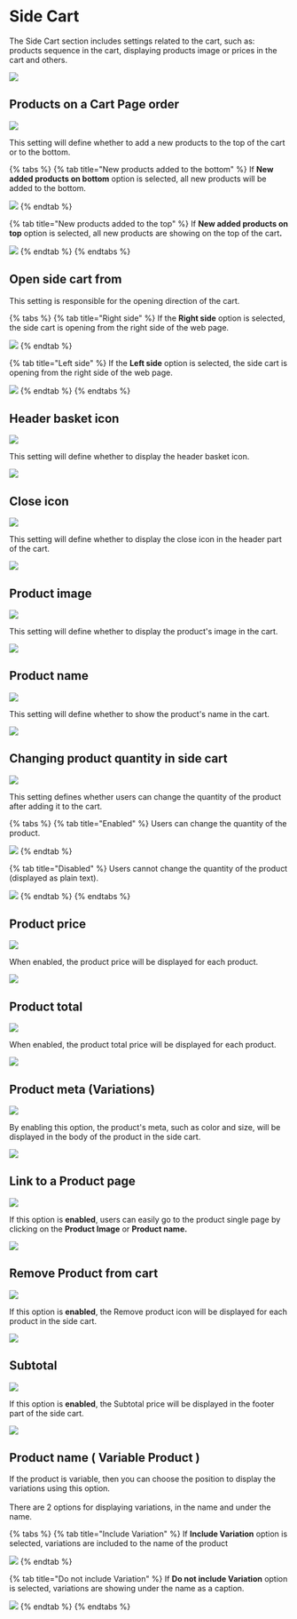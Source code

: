 # Side Cart

The Side Cart section includes settings related to the cart, such as: products sequence in the cart, displaying products image or prices in the cart and others.

![](../../.gitbook/assets/sidecart.png)

## Products on a Cart Page order

![](<../../.gitbook/assets/image (119).png>)

This setting will define whether to add a new products to the top of the cart or to the bottom.

{% tabs %}
{% tab title="New products added to the bottom" %}
If **New added products on bottom** option is selected, all new products will be added to the bottom.

![](<../../.gitbook/assets/image (106).png>)
{% endtab %}

{% tab title="New products added to the top" %}
If **New added products on top** option is selected, all new products are showing on the top of the car&#x74;**.**

![](<../../.gitbook/assets/image (14).png>)
{% endtab %}
{% endtabs %}

## Open side cart from

This setting is responsible for the opening direction of the cart.

{% tabs %}
{% tab title="Right side" %}
If the **Right side** option is selected, the side cart is opening from the right side of the web page.

![](<../../.gitbook/assets/image (47).png>)
{% endtab %}

{% tab title="Left side" %}
If the **Left side** option is selected, the side cart is opening from the right side of the web page.

![](<../../.gitbook/assets/image (78).png>)
{% endtab %}
{% endtabs %}

## Header basket icon

![](<../../.gitbook/assets/image (76).png>)

This setting will define whether to display the header basket icon.

![](<../../.gitbook/assets/image (43).png>)

## Close icon

![](<../../.gitbook/assets/image (131).png>)

This setting will define whether to display the close icon in the header part of the cart.

![](<../../.gitbook/assets/image (19).png>)

## Product image

![](<../../.gitbook/assets/image (67).png>)

This setting will define whether to display the product's image in the cart.

![](<../../.gitbook/assets/image (77).png>)

## Product name

![](<../../.gitbook/assets/image (123).png>)

This setting will define whether to show the product's name in the cart.

![](<../../.gitbook/assets/image (31).png>)

## Changing product quantity in side cart

![](<../../.gitbook/assets/image (155).png>)

This setting defines whether users can change the quantity of the product after adding it to the cart.

{% tabs %}
{% tab title="Enabled" %}
Users can change the quantity of the product.

![](../../.gitbook/assets/image.png)
{% endtab %}

{% tab title="Disabled" %}
Users cannot change the quantity of the product (displayed as plain text).

![](<../../.gitbook/assets/image (44).png>)
{% endtab %}
{% endtabs %}

## Product price

![](<../../.gitbook/assets/image (118).png>)

When enabled, the product price will be displayed for each product.

![](<../../.gitbook/assets/image (104).png>)

## Product total

![](<../../.gitbook/assets/image (30).png>)

When enabled, the product total price will be displayed for each product.

![](<../../.gitbook/assets/image (68).png>)

## Product meta (Variations)

![](<../../.gitbook/assets/image (115).png>)

By enabling this option, the product's meta, such as color and size, will be displayed in the body of the product in the side cart.

![](<../../.gitbook/assets/image (79).png>)

## Link to a Product page

![](<../../.gitbook/assets/image (48).png>)

If this option is **enabled**, users can easily go to the product single page by clicking on the **Product Image** or **Product name.**

![](<../../.gitbook/assets/image (107).png>)

## Remove Product from cart

![](<../../.gitbook/assets/image (36).png>)

If this option is **enabled**, the Remove product icon will be displayed for each product in the side cart.

![](<../../.gitbook/assets/image (130).png>)

## Subtotal

![](<../../.gitbook/assets/image (161).png>)

If this option is **enabled**, the Subtotal price will be displayed in the footer part of the side cart.

![](<../../.gitbook/assets/image (52).png>)

## Product name ( Variable Product )

If the product is variable, then you can choose the position to display the variations using this option. \
\
There are 2 options for displaying variations, in the name and under the name.

{% tabs %}
{% tab title="Include Variation" %}
If **Include Variation** option is selected, variations are included to the name of the product

![](<../../.gitbook/assets/image (101).png>)
{% endtab %}

{% tab title="Do not include Variation" %}
If **Do not include Variation** option is selected, variations are showing under the name as a caption.

![](<../../.gitbook/assets/image (71).png>)
{% endtab %}
{% endtabs %}
